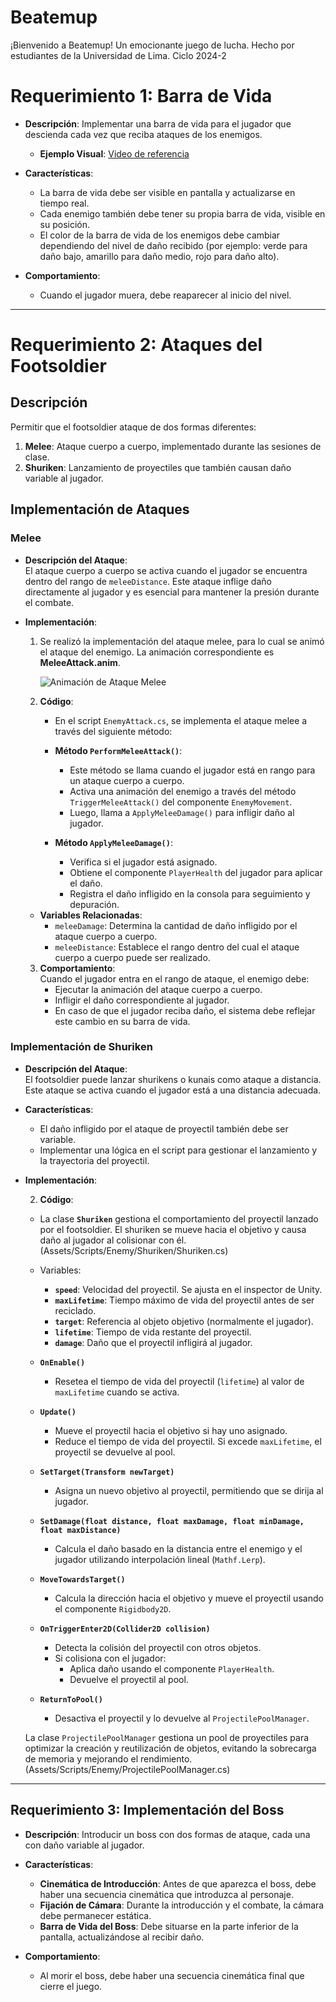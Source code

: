 # Beatemup

¡Bienvenido a Beatemup! Un emocionante juego de lucha. Hecho por estudiantes de la Universidad de Lima. Ciclo 2024-2

# Requerimiento 1: Barra de Vida

- **Descripción**: Implementar una barra de vida para el jugador que descienda cada vez que reciba ataques de los enemigos.
  - **Ejemplo Visual**: [Video de referencia](https://www.youtube.com/watch?v=BLfNP4Sc_iA)
  
- **Características**:
  - La barra de vida debe ser visible en pantalla y actualizarse en tiempo real.
  - Cada enemigo también debe tener su propia barra de vida, visible en su posición.
  - El color de la barra de vida de los enemigos debe cambiar dependiendo del nivel de daño recibido (por ejemplo: verde para daño bajo, amarillo para daño medio, rojo para daño alto).

- **Comportamiento**:
  - Cuando el jugador muera, debe reaparecer al inicio del nivel.

---

# Requerimiento 2: Ataques del Footsoldier

## Descripción

Permitir que el footsoldier ataque de dos formas diferentes:
1. **Melee**: Ataque cuerpo a cuerpo, implementado durante las sesiones de clase.
2. **Shuriken**: Lanzamiento de proyectiles que también causan daño variable al jugador.

## Implementación de Ataques

### Melee

- **Descripción del Ataque**:  
  El ataque cuerpo a cuerpo se activa cuando el jugador se encuentra dentro del rango de `meleeDistance`. Este ataque inflige daño directamente al jugador y es esencial para mantener la presión durante el combate.

- **Implementación**:
  1. Se realizó la implementación del ataque melee, para lo cual se animó el ataque del enemigo. La animación correspondiente es **MeleeAttack.anim**.

     ![Animación de Ataque Melee](https://github.com/user-attachments/assets/1f13cd3a-9b34-4a36-85b2-fe5b1d719fa3)
  
  2. **Código**:
     - En el script `EnemyAttack.cs`, se implementa el ataque melee a través del siguiente método:

     - **Método `PerformMeleeAttack()`**:
       - Este método se llama cuando el jugador está en rango para un ataque cuerpo a cuerpo.
       - Activa una animación del enemigo a través del método `TriggerMeleeAttack()` del componente `EnemyMovement`.
       - Luego, llama a `ApplyMeleeDamage()` para infligir daño al jugador.
     
     - **Método `ApplyMeleeDamage()`**:
       - Verifica si el jugador está asignado.
       - Obtiene el componente `PlayerHealth` del jugador para aplicar el daño.
       - Registra el daño infligido en la consola para seguimiento y depuración.

    - **Variables Relacionadas**:
       - `meleeDamage`: Determina la cantidad de daño infligido por el ataque cuerpo a cuerpo.
       - `meleeDistance`: Establece el rango dentro del cual el ataque cuerpo a cuerpo puede ser realizado.

  
  
  3. **Comportamiento**:  
     Cuando el jugador entra en el rango de ataque, el enemigo debe:
       - Ejecutar la animación del ataque cuerpo a cuerpo.
       - Infligir el daño correspondiente al jugador.
       - En caso de que el jugador reciba daño, el sistema debe reflejar este cambio en su barra de vida.

### Implementación de Shuriken

- **Descripción del Ataque**:  
  El footsoldier puede lanzar shurikens o kunais como ataque a distancia. Este ataque se activa cuando el jugador está a una distancia adecuada.

- **Características**:
  - El daño infligido por el ataque de proyectil también debe ser variable.
  - Implementar una lógica en el script para gestionar el lanzamiento y la trayectoria del proyectil.

- **Implementación**:
  
  2. **Código**:
  - La clase **`Shuriken`** gestiona el comportamiento del proyectil lanzado por el footsoldier. El shuriken se mueve hacia el objetivo y causa daño al jugador al colisionar con él. (Assets/Scripts/Enemy/Shuriken/Shuriken.cs)
  - Variables:
    - **`speed`**: Velocidad del proyectil. Se ajusta en el inspector de Unity.
    - **`maxLifetime`**: Tiempo máximo de vida del proyectil antes de ser reciclado.
    - **`target`**: Referencia al objeto objetivo (normalmente el jugador).
    - **`lifetime`**: Tiempo de vida restante del proyectil.
    - **`damage`**: Daño que el proyectil infligirá al jugador.

   - **`OnEnable()`**
      - Resetea el tiempo de vida del proyectil (`lifetime`) al valor de `maxLifetime` cuando se activa.

   - **`Update()`**
      - Mueve el proyectil hacia el objetivo si hay uno asignado.
      - Reduce el tiempo de vida del proyectil. Si excede `maxLifetime`, el proyectil se devuelve al pool.

   - **`SetTarget(Transform newTarget)`**
      - Asigna un nuevo objetivo al proyectil, permitiendo que se dirija al jugador.

   - **`SetDamage(float distance, float maxDamage, float minDamage, float maxDistance)`**
      - Calcula el daño basado en la distancia entre el enemigo y el jugador utilizando interpolación lineal (`Mathf.Lerp`).

   -  **`MoveTowardsTarget()`**
      - Calcula la dirección hacia el objetivo y mueve el proyectil usando el componente `Rigidbody2D`.

   - **`OnTriggerEnter2D(Collider2D collision)`**
      - Detecta la colisión del proyectil con otros objetos.
      - Si colisiona con el jugador:
        - Aplica daño usando el componente `PlayerHealth`.
        - Devuelve el proyectil al pool.

   -  **`ReturnToPool()`**
      - Desactiva el proyectil y lo devuelve al `ProjectilePoolManager`.
    
   La clase `ProjectilePoolManager` gestiona un pool de proyectiles para optimizar la creación y reutilización de objetos, evitando la sobrecarga de memoria y mejorando el rendimiento. (Assets/Scripts/Enemy/ProjectilePoolManager.cs)

---

## Requerimiento 3: Implementación del Boss

- **Descripción**: Introducir un boss con dos formas de ataque, cada una con daño variable al jugador.

- **Características**:
  - **Cinemática de Introducción**: Antes de que aparezca el boss, debe haber una secuencia cinemática que introduzca al personaje.
  - **Fijación de Cámara**: Durante la introducción y el combate, la cámara debe permanecer estática.
  - **Barra de Vida del Boss**: Debe situarse en la parte inferior de la pantalla, actualizándose al recibir daño.
  
- **Comportamiento**:
  - Al morir el boss, debe haber una secuencia cinemática final que cierre el juego.
